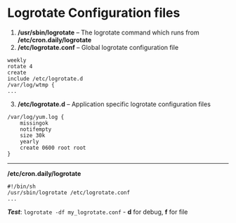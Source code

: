 Logrotate Configuration files
=============================

1. **/usr/sbin/logrotate** – The logrotate command which runs from **/etc/cron.daily/logrotate**
2. **/etc/logrotate.conf** – Global logrotate configuration file

```
weekly
rotate 4
create
include /etc/logrotate.d
/var/log/wtmp {
...
```
3. **/etc/logrotate.d** – Application specific logrotate configuration files

```
/var/log/yum.log {
    missingok
    notifempty
    size 30k
    yearly
    create 0600 root root
}
```

---

**/etc/cron.daily/logrotate**
```
#!/bin/sh
/usr/sbin/logrotate /etc/logrotate.conf
...
```

_**Test**_: `logrotate -df my_logrotate.conf` - **d** for debug, **f** for file
